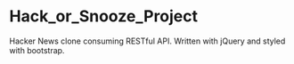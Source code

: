 # Hack_or_Snooze_Project

Hacker News clone consuming RESTful API.  Written with jQuery and styled with bootstrap.  
